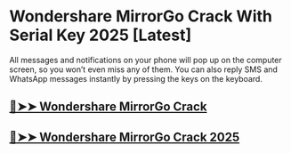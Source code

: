 # Wondershare MirrorGo Crack With Serial Key 2025 [Latest]

All messages and notifications on your phone will pop up on the computer screen, so you won’t even miss any of them. You can also reply SMS and WhatsApp messages instantly by pressing the keys on the keyboard.

## [🔴➤➤ Wondershare MirrorGo Crack](https://techgamer4pc.com/dl/)

## [🔴➤➤ Wondershare MirrorGo Crack 2025](https://techgamer4pc.com/dl/)
